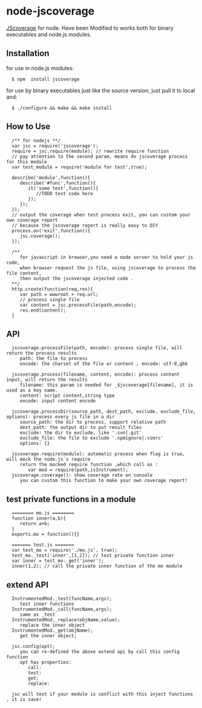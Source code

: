 # node-jscoverage

   [JScoverage](http://siliconforks.com/jscoverage/) for node. Have been Modified to works both for binary executables and node.js modules.

## Installation
   for use in node.js modules:
      
      $ npm  install jscoverage
  
   for use by binary executables just like the source version, just pull it to local and:
      
      $ ./configure && make && make install

## How to Use
      /** for nodejs **/
      var jsc = require('jscoverage');
      require = jsc.require(module); // rewrite require function
      // pay attention to the second param, means do jscoverage process for this module
      var test_module = require('module for test',true); 
      
      describe('module',function(){
         describe('#func',function(){
            it('some test',function(){
               //TODO test code here
            });
         });
      });
      // output the coverage when test process exit, you can custom your own coverage report 
      // because the jscoverage report is really easy to DIY
      process.on('exit',function(){
         jsc.coverage();
      });
      
      /** 
         for javascript in browser,you need a node server to hold your js code,
         when browser request the js file, using jscoverage to process the file content,
         then output the jscoverage injected code .
      **/
      http.create(function(req,res){
         var path = wwwroot + req.url;
         // process single file
         var content = jsc.processFile(path,encode);
         res.end(content);
      }
      
   
## API

      jscoverage.processFile(path, encode): process single file, will return the process results
         path: the file to process
         encode: the charset of the file or content , encode: utf-8,gbk

      jscoverage.process(filename, content, encode): process content input, will return the results
         filename: this param is needed for _$jscoverage[filename], it is used as a key name.
         content: script content,string type
         encode: input content encode

      jscoverage.processDir(source_path, dest_path, exclude, exclude_file, options): process every js file in a dir
         source_path: the dir to process, support relative path
         dest_path: the output dir to put result files
         exclude: the dir to exclude, like '.svn|.git'
         exclude_file: the file to exclude '.npmignore|.vimrc'
         options: {}

      jscoverage.require(module): automatic process when flag is true, will mock the node.js`s require
         return the mocked require function ,which call as : 
            var mod = require(path,isInstrument);
      jscoverage.coverage(): show coverage rate on console
         you can custom this function to make your own coverage report!
   
      
## test private functions in a module

      ======== mo.js ========
      function inner(a,b){
         return a+b;
      }
      exports.mo = function(){}
      
      ======= test.js =======
      var test_mo = require('./mo.js', true);
      test_mo._test('inner',[1,2]); // test private function inner
      var inner = test_mo._get('inner');
      inner(1,2); // call the private inner function of the mo module 

## extend API 
   
      InstrumentedMod._test(funcName,args);
         test inner functions
      InstrumentedMod._call(funcName,args);
         same as _test
      InstrumentedMod._replace(objName,value);
         replace the inner object
      InstrumentedMod._get(objName);
         get the inner object;
      
      jsc.config(opt);
         you can re-defined the above extend api by call this config function
         opt has properties:
            call:
            test:
            get:
            replace:
            
      jsc will test if your module is conflict with this inject functions , it is save!

